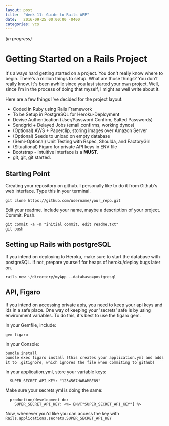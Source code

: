 ```yaml
---
layout: post
title:  "Week 11: Guide to Rails APP"
date:   2016-09-25 00:00:00 -0400
categories: vcs
---
```


*(in progress)*

# Getting Started on a Rails Project

It's always hard getting started on a project. You don't really know where to begin. There's a million things to setup. What are those things? You don't really know. It's been awhile since you last started your own project. Well, since I'm in the process of doing that myself, I might as well write about it.

Here are a few things I've decided for the project layout:

* Coded in Ruby using Rails Framework
* To be Setup in PostgreSQL for Heroku-Deployment
* Devise Authentication (User/Password Confirm, Salted Passwords)
* Sendgrid + Delayed Jobs (email confirms, working dynos)
* (Optional) AWS + Paperclip, storing images over Amazon Server
* (Optional) Seeds to unload on empty database
* (Semi-Optional) Unit Testing with Rspec, Shoulda, and FactoryGirl
* (Situational) Figaro for private API keys in ENV file
* Bootstrap - Intuitive Interface is a **MUST**.
* git, git, git started.

## Starting Point

Creating your repository on github. I personally like to do it from Github's web interface. Type this in your terminal.

```
git clone https://github.com/username/your_repo.git
```
Edit your readme. include your name, maybe a description of your project. Commit. Push.

```
git commit -a -m "initial commit, edit readme.txt"
git push
```

<h2>Setting up Rails with postgreSQL</h2>

If you intend on deploying to Heroku, make sure to start the database with postgreSQL. If not, prepare yourself for heaps of heroku/deploy bugs later on.

```
rails new ~/directory/myApp --database=postgresql
```

<h2>API, Figaro </h2>

If you intend on accessing private apis, you need to keep your api keys and ids in a safe place. One way of keeping your 'secrets' safe is by using environment variables. To do this, it's best to use the figaro gem.

In your Gemfile, include:

```
gem figaro
```
In your Console:

```
bundle install
bundle exec figaro install (this creates your application.yml and adds it to .gitignore, which ignores the file when commiting to github)
```

In your application.yml, store your variable keys:

```
  SUPER_SECRET_API_KEY: "1234567HARAMBE89"
```
Make sure your secrets.yml is doing the same:

```
  production/development do:
    SUPER_SECRET_API_KEY: <%= ENV["SUPER_SECRET_API_KEY"] %>
```

Now, whenever you'd like you can access the key with ```Rails.applications.secrets.SUPER_SECRET_API_KEY```



